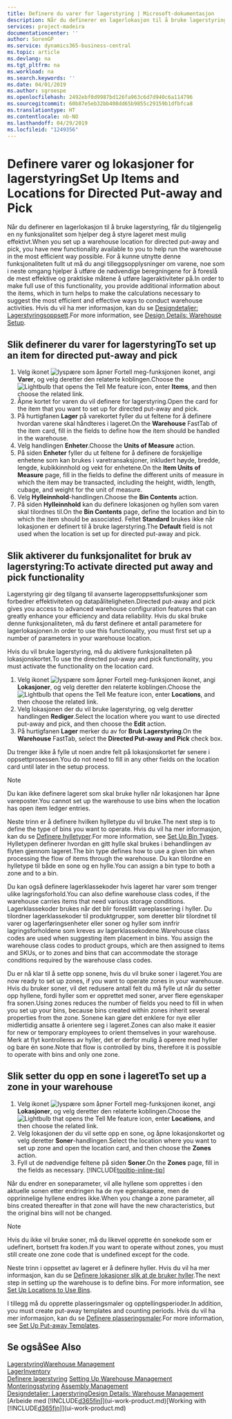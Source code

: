 ```yaml
---
title: Definere du varer for lagerstyring | Microsoft-dokumentasjon
description: Når du definerer en lagerlokasjon til å bruke lagerstyring, får du tilgjengelig en ny funksjonalitet som hjelper deg å styre lageret mest mulig effektivt.
services: project-madeira
documentationcenter: ''
author: SorenGP
ms.service: dynamics365-business-central
ms.topic: article
ms.devlang: na
ms.tgt_pltfrm: na
ms.workload: na
ms.search.keywords: ''
ms.date: 04/01/2019
ms.author: sgroespe
ms.openlocfilehash: 2492ebf0d9987bd126fa963c6d7d940c6a114796
ms.sourcegitcommit: 60b87e5eb32bb408dd65b9855c29159b1dfbfca8
ms.translationtype: HT
ms.contentlocale: nb-NO
ms.lasthandoff: 04/29/2019
ms.locfileid: "1249356"
---
```

# <a name="set-up-items-and-locations-for-directed-put-away-and-pick"></a><span data-ttu-id="b7a26-103">Definere varer og lokasjoner for lagerstyring</span><span class="sxs-lookup"><span data-stu-id="b7a26-103">Set Up Items and Locations for Directed Put-away and Pick</span></span>
<span data-ttu-id="b7a26-104">Når du definerer en lagerlokasjon til å bruke lagerstyring, får du tilgjengelig en ny funksjonalitet som hjelper deg å styre lageret mest mulig effektivt.</span><span class="sxs-lookup"><span data-stu-id="b7a26-104">When you set up a warehouse location for directed put-away and pick, you have new functionality available to you to help run the warehouse in the most efficient way possible.</span></span> <span data-ttu-id="b7a26-105">For å kunne utnytte denne funksjonaliteten fullt ut må du angi tilleggsopplysninger om varene, noe som i neste omgang hjelper å utføre de nødvendige beregningene for å foreslå de mest effektive og praktiske måtene å utføre lageraktiviteter på.</span><span class="sxs-lookup"><span data-stu-id="b7a26-105">In order to make full use of this functionality, you provide additional information about the items, which in turn helps to make the calculations necessary to suggest the most efficient and effective ways to conduct warehouse activities.</span></span> <span data-ttu-id="b7a26-106">Hvis du vil ha mer informasjon, kan du se [Designdetaljer: Lagerstyringsoppsett](design-details-warehouse-setup.md).</span><span class="sxs-lookup"><span data-stu-id="b7a26-106">For more information, see [Design Details: Warehouse Setup](design-details-warehouse-setup.md).</span></span>

## <a name="to-set-up-an-item-for-directed-put-away-and-pick"></a><span data-ttu-id="b7a26-107">Slik definerer du varer for lagerstyring</span><span class="sxs-lookup"><span data-stu-id="b7a26-107">To set up an item for directed put-away and pick</span></span>  
1.  <span data-ttu-id="b7a26-108">Velg ikonet ![lyspære som åpner Fortell meg-funksjonen](media/ui-search/search_small.png "Fortell hva du vil gjøre") ikonet, angi **Varer**, og velg deretter den relaterte koblingen.</span><span class="sxs-lookup"><span data-stu-id="b7a26-108">Choose the ![Lightbulb that opens the Tell Me feature](media/ui-search/search_small.png "Tell me what you want to do") icon, enter **Items**, and then choose the related link.</span></span>  
2.  <span data-ttu-id="b7a26-109">Åpne kortet for varen du vil definere for lagerstyring.</span><span class="sxs-lookup"><span data-stu-id="b7a26-109">Open the card for the item that you want to set up for directed put-away and pick.</span></span>
3. <span data-ttu-id="b7a26-110">På hurtigfanen **Lager** på varekortet fyller du ut feltene for å definere hvordan varene skal håndteres i lageret.</span><span class="sxs-lookup"><span data-stu-id="b7a26-110">On the **Warehouse** FastTab of the item card, fill in the fields to define how the item should be handled in the warehouse.</span></span>  
4.  <span data-ttu-id="b7a26-111">Velg handlingen **Enheter**.</span><span class="sxs-lookup"><span data-stu-id="b7a26-111">Choose the **Units of Measure** action.</span></span>
5. <span data-ttu-id="b7a26-112">På siden **Enheter** fyller du ut feltene for å definere de forskjellige enhetene som kan brukes i varetransaksjoner, inkludert høyde, bredde, lengde, kubikkinnhold og vekt for enhetene.</span><span class="sxs-lookup"><span data-stu-id="b7a26-112">On the **Item Units of Measure** page, fill in the fields to define the different units of measure in which the item may be transacted, including the height, width, length, cubage, and weight for the unit of measure.</span></span>
6. <span data-ttu-id="b7a26-113">Velg **Hylleinnhold**-handlingen.</span><span class="sxs-lookup"><span data-stu-id="b7a26-113">Choose the **Bin Contents** action.</span></span>
7. <span data-ttu-id="b7a26-114">På siden **Hylleinnhold** kan du definere lokasjonen og hyllen som varen skal tilordnes til.</span><span class="sxs-lookup"><span data-stu-id="b7a26-114">On the **Bin Contents** page, define the location and bin to which the item should be associated.</span></span> <span data-ttu-id="b7a26-115">Feltet **Standard** brukes ikke når lokasjonen er definert til å bruke lagerstyring.</span><span class="sxs-lookup"><span data-stu-id="b7a26-115">The **Default** field is not used when the location is set up for directed put-away and pick.</span></span>  

## <a name="to-activate-directed-put-away-and-pick-functionality"></a><span data-ttu-id="b7a26-116">Slik aktiverer du funksjonalitet for bruk av lagerstyring:</span><span class="sxs-lookup"><span data-stu-id="b7a26-116">To activate directed put away and pick functionality</span></span>  
<span data-ttu-id="b7a26-117">Lagerstyring gir deg tilgang til avanserte lageroppsettsfunksjoner som forbedrer effektiviteten og datapåliteligheten.</span><span class="sxs-lookup"><span data-stu-id="b7a26-117">Directed put-away and pick gives you access to advanced warehouse configuration features that can greatly enhance your efficiency and data reliability.</span></span> <span data-ttu-id="b7a26-118">Hvis du skal bruke denne funksjonaliteten, må du først definere et antall parametere for lagerlokasjonen.</span><span class="sxs-lookup"><span data-stu-id="b7a26-118">In order to use this functionality, you must first set up a number of parameters in your warehouse location.</span></span>  

<span data-ttu-id="b7a26-119">Hvis du vil bruke lagerstyring, må du aktivere funksjonaliteten på lokasjonskortet.</span><span class="sxs-lookup"><span data-stu-id="b7a26-119">To use the directed put-away and pick functionality, you must activate the functionality on the location card.</span></span>    
1.  <span data-ttu-id="b7a26-120">Velg ikonet ![lyspære som åpner Fortell meg-funksjonen](media/ui-search/search_small.png "Fortell hva du vil gjøre") ikonet, angi **Lokasjoner**, og velg deretter den relaterte koblingen.</span><span class="sxs-lookup"><span data-stu-id="b7a26-120">Choose the ![Lightbulb that opens the Tell Me feature](media/ui-search/search_small.png "Tell me what you want to do") icon, enter **Locations**, and then choose the related link.</span></span>  
2.  <span data-ttu-id="b7a26-121">Velg lokasjonen der du vil bruke lagerstyring, og velg deretter handlingen **Rediger**.</span><span class="sxs-lookup"><span data-stu-id="b7a26-121">Select the location where you want to use directed put-away and pick, and then choose the **Edit** action.</span></span>  
3.  <span data-ttu-id="b7a26-122">På hurtigfanen **Lager** merker du av for **Bruk Lagerstyring**.</span><span class="sxs-lookup"><span data-stu-id="b7a26-122">On the **Warehouse** FastTab, select the **Directed Put-away and Pick** check box.</span></span>  

<span data-ttu-id="b7a26-123">Du trenger ikke å fylle ut noen andre felt på lokasjonskortet før senere i oppsettprosessen.</span><span class="sxs-lookup"><span data-stu-id="b7a26-123">You do not need to fill in any other fields on the location card until later in the setup process.</span></span>  

> [!NOTE]  
>  <span data-ttu-id="b7a26-124">Du kan ikke definere lageret som skal bruke hyller når lokasjonen har åpne vareposter.</span><span class="sxs-lookup"><span data-stu-id="b7a26-124">You cannot set up the warehouse to use bins when the location has open item ledger entries.</span></span>  

<span data-ttu-id="b7a26-125">Neste trinn er å definere hvilken hylletype du vil bruke.</span><span class="sxs-lookup"><span data-stu-id="b7a26-125">The next step is to define the type of bins you want to operate.</span></span> <span data-ttu-id="b7a26-126">Hvis du vil ha mer informasjon, kan du se [Definere hylletyper](warehouse-how-to-set-up-bin-types.md).</span><span class="sxs-lookup"><span data-stu-id="b7a26-126">For more information, see [Set Up Bin Types](warehouse-how-to-set-up-bin-types.md).</span></span> <span data-ttu-id="b7a26-127">Hylletypen definerer hvordan en gitt hylle skal brukes i behandlingen av flyten gjennom lageret.</span><span class="sxs-lookup"><span data-stu-id="b7a26-127">The bin type defines how to use a given bin when processing the flow of items through the warehouse.</span></span> <span data-ttu-id="b7a26-128">Du kan tilordne en hylletype til både en sone og en hylle.</span><span class="sxs-lookup"><span data-stu-id="b7a26-128">You can assign a bin type to both a zone and to a bin.</span></span>  

<span data-ttu-id="b7a26-129">Du kan også definere lagerklassekoder hvis lageret har varer som trenger ulike lagringsforhold.</span><span class="sxs-lookup"><span data-stu-id="b7a26-129">You can also define warehouse class codes, if the warehouse carries items that need various storage conditions.</span></span> <span data-ttu-id="b7a26-130">Lagerklassekoder brukes når det blir foreslått vareplassering i hyller. Du tilordner lagerklassekoder til produktgrupper, som deretter blir tilordnet til varer og lagerføringsenheter eller soner og hyller som innfrir lagringsforholdene som kreves av lagerklassekodene.</span><span class="sxs-lookup"><span data-stu-id="b7a26-130">Warehouse class codes are used when suggesting item placement in bins. You assign the warehouse class codes to product groups, which are then assigned to items and SKUs, or to zones and bins that can accommodate the storage conditions required by the warehouse class codes.</span></span>  

<span data-ttu-id="b7a26-131">Du er nå klar til å sette opp sonene, hvis du vil bruke soner i lageret.</span><span class="sxs-lookup"><span data-stu-id="b7a26-131">You are now ready to set up zones, if you want to operate zones in your warehouse.</span></span> <span data-ttu-id="b7a26-132">Hvis du bruker soner, vil det redusere antall felt du må fylle ut når du setter opp hyllene, fordi hyller som er opprettet med soner, arver flere egenskaper fra sonen.</span><span class="sxs-lookup"><span data-stu-id="b7a26-132">Using zones reduces the number of fields you need to fill in when you set up your bins, because bins created within zones inherit several properties from the zone.</span></span> <span data-ttu-id="b7a26-133">Sonene kan gjøre det enklere for nye eller midlertidig ansatte å orientere seg i lageret.</span><span class="sxs-lookup"><span data-stu-id="b7a26-133">Zones can also make it easier for new or temporary employees to orient themselves in your warehouse.</span></span> <span data-ttu-id="b7a26-134">Merk at flyt kontrolleres av hyller, det er derfor mulig å operere med hyller og bare én sone.</span><span class="sxs-lookup"><span data-stu-id="b7a26-134">Note that flow is controlled by bins, therefore it is possible to operate with bins and only one zone.</span></span>  

## <a name="to-set-up-a-zone-in-your-warehouse"></a><span data-ttu-id="b7a26-135">Slik setter du opp en sone i lageret</span><span class="sxs-lookup"><span data-stu-id="b7a26-135">To set up a zone in your warehouse</span></span>  
1.  <span data-ttu-id="b7a26-136">Velg ikonet ![lyspære som åpner Fortell meg-funksjonen](media/ui-search/search_small.png "Fortell hva du vil gjøre") ikonet, angi **Lokasjoner**, og velg deretter den relaterte koblingen.</span><span class="sxs-lookup"><span data-stu-id="b7a26-136">Choose the ![Lightbulb that opens the Tell Me feature](media/ui-search/search_small.png "Tell me what you want to do") icon, enter **Locations**, and then choose the related link.</span></span>  
2.  <span data-ttu-id="b7a26-137">Velg lokasjonen der du vil sette opp en sone, og åpne lokasjonskortet og velg deretter **Soner**-handlingen.</span><span class="sxs-lookup"><span data-stu-id="b7a26-137">Select the location where you want to set up zone and open the location card, and then choose the **Zones** action.</span></span>  
3.  <span data-ttu-id="b7a26-138">Fyll ut de nødvendige feltene på siden **Soner**.</span><span class="sxs-lookup"><span data-stu-id="b7a26-138">On the **Zones** page, fill in the fields as necessary.</span></span> [!INCLUDE[tooltip-inline-tip](includes/tooltip-inline-tip_md.md)]  

<span data-ttu-id="b7a26-139">Når du endrer en soneparameter, vil alle hyllene som opprettes i den aktuelle sonen etter endringen ha de nye egenskapene, men de opprinnelige hyllene endres ikke.</span><span class="sxs-lookup"><span data-stu-id="b7a26-139">When you change a zone parameter, all bins created thereafter in that zone will have the new characteristics, but the original bins will not be changed.</span></span>  

> [!NOTE]  
>  <span data-ttu-id="b7a26-140">Hvis du ikke vil bruke soner, må du likevel opprette én sonekode som er udefinert, bortsett fra koden.</span><span class="sxs-lookup"><span data-stu-id="b7a26-140">If you want to operate without zones, you must still create one zone code that is undefined except for the code.</span></span>  

<span data-ttu-id="b7a26-141">Neste trinn i oppsettet av lageret er å definere hyller. Hvis du vil ha mer informasjon, kan du se [Definere lokasjoner slik at de bruker hyller](warehouse-how-to-set-up-locations-to-use-bins.md).</span><span class="sxs-lookup"><span data-stu-id="b7a26-141">The next step in setting up the warehouse is to define bins. For more information, see [Set Up Locations to Use Bins](warehouse-how-to-set-up-locations-to-use-bins.md).</span></span>  

<span data-ttu-id="b7a26-142">I tillegg må du opprette plasseringsmaler og opptellingsperioder.</span><span class="sxs-lookup"><span data-stu-id="b7a26-142">In addition, you must create put-away templates and counting periods.</span></span> <span data-ttu-id="b7a26-143">Hvis du vil ha mer informasjon, kan du se [Definere plasseringsmaler](warehouse-how-to-set-up-put-away-templates.md).</span><span class="sxs-lookup"><span data-stu-id="b7a26-143">For more information, see [Set Up Put-away Templates](warehouse-how-to-set-up-put-away-templates.md).</span></span>  

## <a name="see-also"></a><span data-ttu-id="b7a26-144">Se også</span><span class="sxs-lookup"><span data-stu-id="b7a26-144">See Also</span></span>  
[<span data-ttu-id="b7a26-145">Lagerstyring</span><span class="sxs-lookup"><span data-stu-id="b7a26-145">Warehouse Management</span></span>](warehouse-manage-warehouse.md)  
[<span data-ttu-id="b7a26-146">Lager</span><span class="sxs-lookup"><span data-stu-id="b7a26-146">Inventory</span></span>](inventory-manage-inventory.md)  
<span data-ttu-id="b7a26-147">[Definere lagerstyring](warehouse-setup-warehouse.md)   </span><span class="sxs-lookup"><span data-stu-id="b7a26-147">[Setting Up Warehouse Management](warehouse-setup-warehouse.md)   </span></span>  
<span data-ttu-id="b7a26-148">[Monteringsstyring](assembly-assemble-items.md)  </span><span class="sxs-lookup"><span data-stu-id="b7a26-148">[Assembly Management](assembly-assemble-items.md)  </span></span>  
[<span data-ttu-id="b7a26-149">Designdetaljer: Lagerstyring</span><span class="sxs-lookup"><span data-stu-id="b7a26-149">Design Details: Warehouse Management</span></span>](design-details-warehouse-management.md)  
<span data-ttu-id="b7a26-150">[Arbeide med [!INCLUDE[d365fin](includes/d365fin_md.md)]](ui-work-product.md)</span><span class="sxs-lookup"><span data-stu-id="b7a26-150">[Working with [!INCLUDE[d365fin](includes/d365fin_md.md)]](ui-work-product.md)</span></span>  
